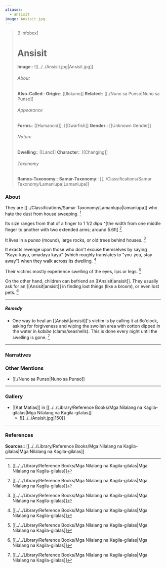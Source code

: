 ```yaml
---
aliases:
  - ansisit
image: Ansisit.jpg
---
```

> [! infobox]
> # Ansisit
> **Image**:: ![[../../Ansisit.jpg|Ansisit.jpg]]
> ###### About
> **Also-Called**:: 
> **Origin**:: [[Ilokano]]
> **Related**:: [[./Nuno sa Punso|Nuno sa Punso]]
> ###### Appearance
> **Forms**::  [[Humanoid]], [[Dwarfish]]
> **Gender**:: [[Unknown Gender]]
> ###### Nature
> **Dwelling**:: [[Land]]
> **Character**:: [[Changing]]
> ⠀
> ###### Taxonomy
> **Ramos-Taxonomy**:: 
> **Samar-Taxonomy**:: [[../Classifications/Samar Taxonomy/Lamanlupa|Lamanlupa]]

### About 
They are [[../Classifications/Samar Taxonomy/Lamanlupa|lamanlupa]] who hate the dust from house sweeping. [^1]

Its size ranges from that of a finger to 1 1/2 *dipa* ^[the width from one middle finger to another with two extended arms; around 5.6ft]  [^1]

It lives in a *punso* (mound),  large rocks, or old trees behind houses. [^1]

It exacts revenge upon those who don't excuse themselves by saying "Kayu-kayu, umadayu kayu" (which roughly translates to "you-you, stay away") when they walk across its dwelling. [^1]

Their victims mostly experience swelling of the eyes, lips or legs. [^1]

On the other hand, children can befriend an [[Ansisit|ansisit]]. They usually ask for an [[Ansisit|ansisit]] in finding lost things (like a broom), or even lost pets. [^1]

---
##### Remedy
- One way to heal an [[Ansisit|ansisit]]'s victim is by calling it at 6o'clock, asking for forgiveness and wiping the swollen area with cotton dipped in the water in *kabibe* (clams/seashells). This is done every night until the swelling is gone. [^1]

---
### Narratives


### Other Mentions
- [[./Nuno sa Punso|Nuno sa Punso]]


---
### Gallery
- [[Kat Matias]] in [[../../Library/Reference Books/Mga Nilalang na Kagila-gilalas|Mga Nilalang na Kagila-gilalas]]
	- ![[../../Ansisit.jpg|150]]


---
### References
**Sources**:: [[../../Library/Reference Books/Mga Nilalang na Kagila-gilalas|Mga Nilalang na Kagila-gilalas]]

[^1]: [[../../Library/Reference Books/Mga Nilalang na Kagila-gilalas|Mga Nilalang na Kagila-gilalas]]